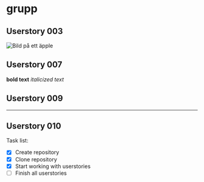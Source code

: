 # grupp

## Userstory 003

![Bild på ett äpple](https://source.unsplash.com/random/1600x900?apple)

## Userstory 007

**bold text** *italicized text*

## Userstory 009

---

## Userstory 010

Task list:
- [x] Create repository
- [x] Clone repository
- [x] Start working with userstories
- [ ] Finish all userstories

